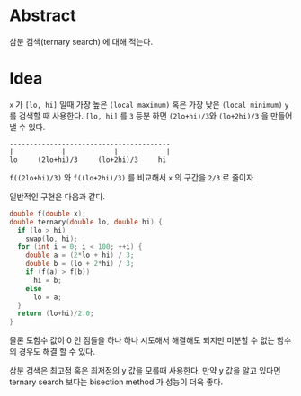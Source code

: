 # Abstract

삼분 검색(ternary search) 에 대해 적는다.

# Idea

`x` 가 `[lo, hi]` 일때 가장 높은 `(local maximum)` 혹은 가장 낮은 `(local
minimum)` `y` 를 검색할 때 사용한다. `[lo, hi]` 를 `3` 등분 하면 `(2lo+hi)/3`와
`(lo+2hi)/3` 을 만들어 낼 수 있다.

```
----------------------------------------
|            |            |            |
lo     (2lo+hi)/3     (lo+2hi)/3     hi  
```

`f((2lo+hi)/3)` 와 `f((lo+2hi)/3)` 를 비교해서
`x` 의 구간을 `2/3` 로 줄이자

일반적인 구현은 다음과 같다.

```cpp
double f(double x);
double ternary(double lo, double hi) {
  if (lo > hi)
    swap(lo, hi);
  for (int i = 0; i < 100; ++i) {
    double a = (2*lo + hi) / 3;
    double b = (lo + 2*hi) / 3;
    if (f(a) > f(b))
      hi = b;
    else
      lo = a;
  }
  return (lo+hi)/2.0;
}
```

물론 도함수 값이 0 인 점들을 하나 하나 시도해서 해결해도 되지만
미분할 수 없는 함수의 경우도 해결 할 수 있다.

삼분 검색은 최고점 혹은 최저점의 y 값을 모를때 사용한다.  만약 y 값을
알고 있다면 ternary search 보다는 bisection method 가 성능이
더욱 좋다.